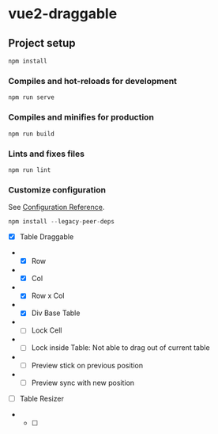 # vue2-draggable

## Project setup
```
npm install
```

### Compiles and hot-reloads for development
```
npm run serve
```

### Compiles and minifies for production
```
npm run build
```

### Lints and fixes files
```
npm run lint
```

### Customize configuration
See [Configuration Reference](https://cli.vuejs.org/config/).



```js
npm install --legacy-peer-deps
```

- [x] Table Draggable
- - [x] Row
- - [x] Col
- - [x] Row x Col
- - [x] Div Base Table
- - [ ] Lock Cell
- - [ ] Lock inside Table: Not able to drag out of current table
- - [ ] Preview stick on previous position
- - [ ] Preview sync with new position

- [ ] Table Resizer
- - [ ]
